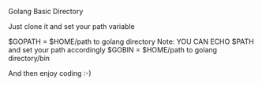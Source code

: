 Golang Basic Directory

Just clone it and set your path variable

$GOPATH = $HOME/path to golang directory                           Note: YOU CAN ECHO $PATH and set your path accordingly
$GOBIN  = $HOME/path to golang directory/bin


And then enjoy coding :-)
